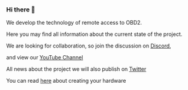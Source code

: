 ### Hi there 👋

We develop the technology of remote access to OBD2. 

Here you may find all information about the current state of the project. 

We are looking for collaboration, so join the discussion on [Discord](https://discord.gg/8k6aeQru6G), 

and view our [YouTube Channel](https://www.youtube.com/channel/UCbyU3MME46U1w419xEdRvTQ/videos)

All news about the project we will also publish on [Twitter](https://twitter.com/Obd2Network)

You can read [here](https://github.com/OBD2Network/OBD2Network/create_hw/create_hw.md) about creating your hardware